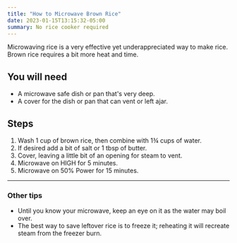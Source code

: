 ```yaml
---
title: "How to Microwave Brown Rice"
date: 2023-01-15T13:15:32-05:00
summary: No rice cooker required
---
```


Microwaving rice is a very effective yet underappreciated way to make rice.
Brown rice requires a bit more heat and time.

## You will need

- A microwave safe dish or pan that's very deep.
- A cover for the dish or pan that can vent or left ajar.

## Steps

1. Wash 1 cup of brown rice, then combine with 1¾ cups of water.
1. If desired add a bit of salt or 1 tbsp of butter.
1. Cover, leaving a little bit of an opening for steam to vent.
1. Microwave on HIGH for 5 minutes.
1. Microwave on 50% Power for 15 minutes.

---

### Other tips
- Until you know your microwave, keep an eye on it as the water may boil over.
- The best way to save leftover rice is to freeze it; reheating it will recreate
steam from the freezer burn.
